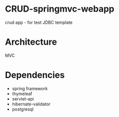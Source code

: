 # CRUD-springmvc-webapp
crud app - for test JDBC template 
# Architecture
MVC
# Dependencies
* spring framework
* thymeleaf
* servlet-api
* hibernate-validator
* postgresql
